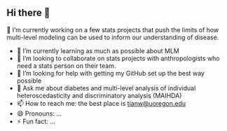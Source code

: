 ## Hi there 👋

<!--
**tianwalker44/tianwalker44** is a ✨ _special_ ✨ repository because its `README.md` (this file) appears on your GitHub profile.

Here are some ideas to get you started:

-->


🔭 I’m currently working on a few stats projects that push the limits of how multi-level modeling can be used to inform our understanding of disease. 
- 🌱 I’m currently learning as much as possible about MLM
- 👯 I’m looking to collaborate on stats projects with anthropologists who need a stats person on their team.
- 🤔 I’m looking for help with getting my GitHub set up the best way possible
- 💬 Ask me about diabetes and multi-level analysis of individual heteroscedasticity and discriminatory analysis (MAIHDA)
- 📫 How to reach me: the best place is tianw@uoregon.edu
- 😄 Pronouns: ...
- ⚡ Fun fact: ...
